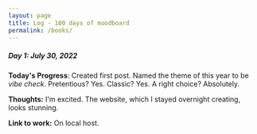 ```yaml
---
layout: page
title: Log - 100 days of moodboard
permalink: /books/
---
```



##### Day 1: July 30, 2022

**Today's Progress**: Created first post. Named the theme of this year to be _vibe check_. Pretentious? Yes. Classic? Yes. A right choice? Absolutely.

**Thoughts:** I'm excited. The website, which I stayed overnight creating, looks stunning.

**Link to work:** On local host. 



<div class="divider"></div>






